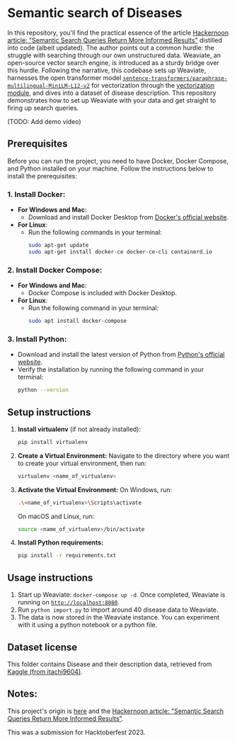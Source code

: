 # Semantic search of Diseases

In this repository, you'll find the practical essence of the article [Hackernoon article: "Semantic Search Queries Return More Informed Results"](https://hackernoon.com/semantic-search-queries-return-more-informed-results-nr5335nw) distilled into code (albeit updated). The author points out a common hurdle: the struggle with searching through our own unstructured data. Weaviate, an open-source vector search engine, is introduced as a sturdy bridge over this hurdle. Following the narrative, this codebase sets up Weaviate, harnesses the open transformer model [`sentence-transformers/paraphrase-multilingual-MiniLM-L12-v2`](https://huggingface.co/sentence-transformers/paraphrase-multilingual-MiniLM-L12-v2) for vectorization through the [vectorization module](https://www.semi.technology/developers/weaviate/current/modules/text2vec-transformers.html), and dives into a dataset of disease description. This repository demonstrates how to set up Weaviate with your data and get straight to firing up search queries.

(TODO: Add demo video)

## Prerequisites

Before you can run the project, you need to have Docker, Docker Compose, and Python installed on your machine. Follow the instructions below to install the prerequisites:

### 1. Install Docker:

-   **For Windows and Mac**:
    -   Download and install Docker Desktop from [Docker's official website](https://www.docker.com/products/docker-desktop).
-   **For Linux**:
    -   Run the following commands in your terminal:
        ```bash
        sudo apt-get update
        sudo apt-get install docker-ce docker-ce-cli containerd.io
        ```

### 2. Install Docker Compose:

-   **For Windows and Mac**:
    -   Docker Compose is included with Docker Desktop.
-   **For Linux**:
    -   Run the following command in your terminal:
        ```bash
        sudo apt install docker-compose
        ```

### 3. Install Python:

-   Download and install the latest version of Python from [Python's official website](https://www.python.org/downloads/).
-   Verify the installation by running the following command in your terminal:
    ```bash
    python --version
    ```

## Setup instructions

1. **Install virtualenv** (if not already installed):
    ```bash
    pip install virtualenv
    ```
2. **Create a Virtual Environment:**
   Navigate to the directory where you want to create your virtual environment, then run:
    ```bash
    virtualenv <name_of_virtualenv>
    ```
3. **Activate the Virtual Environment:**
   On Windows, run:
    ```bash
    .\<name_of_virtualenv>\Scripts\activate
    ```
    On macOS and Linux, run:
    ```bash
    source <name_of_virtualenv>/bin/activate
    ```
4. **Install Python requirements:**
    ```bash
    pip install -r requirements.txt
    ```

## Usage instructions

1. Start up Weaviate: `docker-compose up -d`. Once completed, Weaviate is running on [`http://localhost:8080`]().
2. Run `python import.py` to import around 40 disease data to Weaviate.
3. The data is now stored in the Weaviate instance. You can experiment with it using a python notebook or a python file.

## Dataset license

This folder contains Disease and their description data, retrieved from [Kaggle (from itachi9604)](https://www.kaggle.com/datasets/itachi9604/disease-symptom-description-dataset?select=symptom_Description.csv).

## Notes:

This project's origin is [here](https://github.com/weaviate/weaviate-examples/tree/main/semanticsearch-transformers-wines) and the [Hackernoon article: "Semantic Search Queries Return More Informed Results"](https://hackernoon.com/semantic-search-queries-return-more-informed-results-nr5335nw).

This was a submission for Hacktoberfest 2023.
